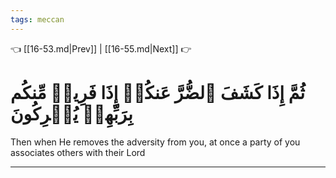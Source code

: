 ```yaml
---
tags: meccan
---
```


👈 [[16-53.md|Prev]] | [[16-55.md|Next]] 👉

# ثُمَّ إِذَا كَشَفَ ٱلضُّرَّ عَنكُمۡ إِذَا فَرِيقٞ مِّنكُم بِرَبِّهِمۡ يُشۡرِكُونَ

Then when He removes the adversity from you, at once a party of you associates others with their Lord

---

